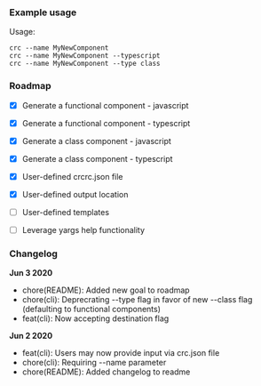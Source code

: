 ### Example usage ###
Usage:

```
crc --name MyNewComponent
crc --name MyNewComponent --typescript
crc --name MyNewComponent --type class
```

### Roadmap ###

* [x] Generate a functional component - javascript
* [x] Generate a functional component - typescript
* [x] Generate a class component - javascript
* [x] Generate a class component - typescript
* [x] User-defined crcrc.json file
* [x] User-defined output location
* [ ] User-defined templates
* [ ] Leverage yargs help functionality


### Changelog ###
**Jun 3 2020**
* chore(README): Added new goal to roadmap
* chore(cli): Deprecrating --type flag in favor of new --class flag (defaulting to functional components)
* feat(cli): Now accepting destination flag

**Jun 2 2020**
* feat(cli): Users may now provide input via crc.json file
* chore(cli): Requiring --name parameter
* chore(README): Added changelog to readme
